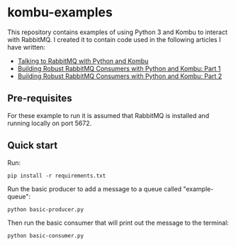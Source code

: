 kombu-examples
=====

This repository contains examples of using Python 3 and Kombu to interact with RabbitMQ. I created it to contain code
used in the following articles I have written:
* [Talking to RabbitMQ with Python and Kombu](https://medium.com/@Skablam/talking-to-rabbitmq-with-python-and-kombu-6cbee93b1298#.vrt5fuwmw)
* [Building Robust RabbitMQ Consumers with Python and Kombu: Part 1](https://medium.com/@Skablam/building-robust-rabbitmq-consumers-with-python-and-kombu-part-1-ccd660d17271#.l2n1mtxyi)
* [Building Robust RabbitMQ Consumers with Python and Kombu: Part 2](https://medium.com/@Skablam/building-robust-rabbitmq-consumers-with-python-and-kombu-part-2-e9505f56e12e#.wp8lsoqqf)

Pre-requisites
--

For these example to run it is assumed that RabbitMQ is installed and running locally on port 5672.

Quick start
--

Run:

```
pip install -r requirements.txt
```

Run the basic producer to add a message to a queue called "example-queue":

```
python basic-producer.py
```

Then run the basic consumer that will print out the message to the terminal:

```
python basic-consumer.py
```
